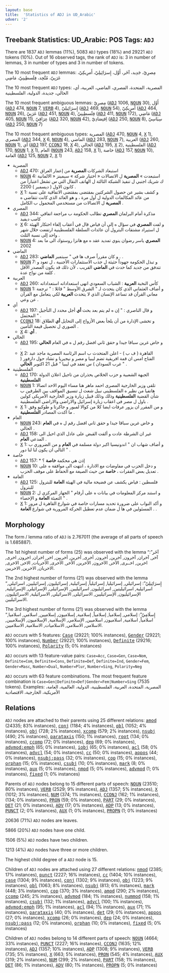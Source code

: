 ```yaml
---
layout: base
title:  'Statistics of ADJ in UD_Arabic'
udver: '2'
---
```


## Treebank Statistics: UD_Arabic: POS Tags: `ADJ`

There are 1837 `ADJ` lemmas (11%), 5083 `ADJ` types (18%) and 29221 `ADJ` tokens (10%).
Out of 16 observed tags, the rank of `ADJ` is: 3 in number of lemmas, 3 in number of types and 3 in number of tokens.

The 10 most frequent `ADJ` lemmas: مِصرِيّ، جَدِيد، آخَر، أَوَّل، إِسرَائِيلِيّ، أَمرِيكِيّ، عَرَبِيّ، مُتَّحِد، فِلَسطِينِيّ، مَاضِي

The 10 most frequent `ADJ` types:  المصرية، المتحدة، المصري، الماضي، العربية، أي، الحالي، جديدة، الدولية، الفلسطينية

The 10 most frequent ambiguous lemmas: مِصرِيّ (<tt><a href="ar-pos-ADJ.html">ADJ</a></tt> 1006, <tt><a href="ar-pos-NOUN.html">NOUN</a></tt> 30), أَوَّل (<tt><a href="ar-pos-ADJ.html">ADJ</a></tt> 474, <tt><a href="ar-pos-NOUN.html">NOUN</a></tt> 7, <tt><a href="ar-pos-VERB.html">VERB</a></tt> 4), إِسرَائِيلِيّ (<tt><a href="ar-pos-ADJ.html">ADJ</a></tt> 469, <tt><a href="ar-pos-NOUN.html">NOUN</a></tt> 54), أَمرِيكِيّ (<tt><a href="ar-pos-ADJ.html">ADJ</a></tt> 464, <tt><a href="ar-pos-NOUN.html">NOUN</a></tt> 26), عَرَبِيّ (<tt><a href="ar-pos-ADJ.html">ADJ</a></tt> 451, <tt><a href="ar-pos-NOUN.html">NOUN</a></tt> 4), فِلَسطِينِيّ (<tt><a href="ar-pos-ADJ.html">ADJ</a></tt> 411, <tt><a href="ar-pos-NOUN.html">NOUN</a></tt> 172), مَاضِي (<tt><a href="ar-pos-ADJ.html">ADJ</a></tt> 405, <tt><a href="ar-pos-NOUN.html">NOUN</a></tt> 11), عِرَاقِيّ (<tt><a href="ar-pos-ADJ.html">ADJ</a></tt> 320, <tt><a href="ar-pos-NOUN.html">NOUN</a></tt> 42), اِقتِصَادِيّ (<tt><a href="ar-pos-ADJ.html">ADJ</a></tt> 250, <tt><a href="ar-pos-NOUN.html">NOUN</a></tt> 8), سِيَاسِيّ (<tt><a href="ar-pos-ADJ.html">ADJ</a></tt> 250, <tt><a href="ar-pos-NOUN.html">NOUN</a></tt> 7)

The 10 most frequent ambiguous types:  المصرية (<tt><a href="ar-pos-ADJ.html">ADJ</a></tt> 470, <tt><a href="ar-pos-NOUN.html">NOUN</a></tt> 4, <tt><a href="ar-pos-X.html">X</a></tt> 1), المصري (<tt><a href="ar-pos-ADJ.html">ADJ</a></tt> 344, <tt><a href="ar-pos-X.html">X</a></tt> 6, <tt><a href="ar-pos-NOUN.html">NOUN</a></tt> 4), الماضي (<tt><a href="ar-pos-ADJ.html">ADJ</a></tt> 283, <tt><a href="ar-pos-NOUN.html">NOUN</a></tt> 7), العربية (<tt><a href="ar-pos-ADJ.html">ADJ</a></tt> 260, <tt><a href="ar-pos-NOUN.html">NOUN</a></tt> 1), أي (<tt><a href="ar-pos-ADJ.html">ADJ</a></tt> 197, <tt><a href="ar-pos-CCONJ.html">CCONJ</a></tt> 18, <tt><a href="ar-pos-X.html">X</a></tt> 4), الحالي (<tt><a href="ar-pos-ADJ.html">ADJ</a></tt> 195, <tt><a href="ar-pos-X.html">X</a></tt> 2), الفلسطينية (<tt><a href="ar-pos-ADJ.html">ADJ</a></tt> 170, <tt><a href="ar-pos-NOUN.html">NOUN</a></tt> 1, <tt><a href="ar-pos-X.html">X</a></tt> 1), العام (<tt><a href="ar-pos-NOUN.html">NOUN</a></tt> 243, <tt><a href="ar-pos-ADJ.html">ADJ</a></tt> 158, <tt><a href="ar-pos-X.html">X</a></tt> 1), خاصة (<tt><a href="ar-pos-ADJ.html">ADJ</a></tt> 157, <tt><a href="ar-pos-NOUN.html">NOUN</a></tt> 10), العامة (<tt><a href="ar-pos-ADJ.html">ADJ</a></tt> 125, <tt><a href="ar-pos-NOUN.html">NOUN</a></tt> 2, <tt><a href="ar-pos-X.html">X</a></tt> 1)


* المصرية
  * <tt><a href="ar-pos-ADJ.html">ADJ</a></tt> 470: استبعاد الشركات <b>المصرية</b> من إعمار العراق
  * <tt><a href="ar-pos-NOUN.html">NOUN</a></tt> 4: استبعدت » <b>المصرية</b> ل الاتصالات « اختيار شركة » سيمينز « الالمانية ك شريك اجنبي ل تنفيذ الشبكة الثالثة ل الهاتف النقال التي س تشغل اعتباراً من كانون الاول ( ديسمبر ) 2200 .
  * <tt><a href="ar-pos-X.html">X</a></tt> 1: و كشف بشير عن حصول الشركتين بمقتضى بمقتضى الاتفاقية على نسبة من عائد المكالمات الدولية ل أول مرة ، و هو العائد الذي كانت تتقاضى ه <b>المصرية</b> ل الاتصالات من مستخدمي المحمول ب الكامل .
* المصري
  * <tt><a href="ar-pos-ADJ.html">ADJ</a></tt> 344: مذكرة أمام البرلمان <b>المصري</b> تطالب الحكومة ب مراجعة اتفاقي كامب ديفيد
  * <tt><a href="ar-pos-X.html">X</a></tt> 6: و لفت <b>المصري</b> في سؤال ه إلى أن فياض قال في أعقاب إلغاء احتكار الهيئة ل استيراد مشتقات البترول أن عائدات السلطة الفلسطينية ارتفعت خلال شهر واحد إلى نسبة الثلث .
  * <tt><a href="ar-pos-NOUN.html">NOUN</a></tt> 4: <b>المصري</b> ياسر رضوان ينوي تمديد عقد ه مع هانزا روستوك الى ما بعد 2002
* الماضي
  * <tt><a href="ar-pos-ADJ.html">ADJ</a></tt> 283: و كان مقرراً صرف ها في " سبتمبر <b>الماضي</b> . .
  * <tt><a href="ar-pos-NOUN.html">NOUN</a></tt> 7: و تبذل الحكومة جهوداً حثيثة ل جذب الاستثمارات الأجنبية ، ل تعود و تتدفق من جديد كما حدث في <b>الماضي</b> القريب ، لأن ذلك قد يكون المصدر الأقل كلفة من نواح عدة .
* العربية
  * <tt><a href="ar-pos-ADJ.html">ADJ</a></tt> 260: كأس النخبة <b>العربية</b> : الشباب السعودي انهى استعداداته استعداداته
  * <tt><a href="ar-pos-NOUN.html">NOUN</a></tt> 1: و أضاف العثماني الذي كان يتحدث لـ " الشرق الأوسط " قائلا : " ترجمة معاني القرآن قد تساعد الإنسان الذي لا يتحدث <b>العربية</b> لكي يتعامل مع القرآن عن وعي .
* أي
  * <tt><a href="ar-pos-ADJ.html">ADJ</a></tt> 197: و قال الناصري : " إن ه لم يتم بعد بحث <b>أي</b> أجل محدد ل التأجيل المحتمل " .
  * <tt><a href="ar-pos-CCONJ.html">CCONJ</a></tt> 18: و تخشى الإدارة من أن يلجأ بعض الأزواج إلى التحايل <b>أي</b> الطلاق الصوري ل تحصيل قيمة التأمين .
  * <tt><a href="ar-pos-X.html">X</a></tt> 4: <b>أي</b> .
* الحالي
  * <tt><a href="ar-pos-ADJ.html">ADJ</a></tt> 195: و خاض غرين سباقا جيدا و حقق ثاني افضل رقم ل ه في العام <b>الحالي</b> .
  * <tt><a href="ar-pos-X.html">X</a></tt> 2: القاهرة ( ف ب ) - اعلن المتحدث ب اسم الرئاسة المصرية ماجد عبد الفتاح امس ان قمة افريقية تضم ليبيا و مصر و نيجيريا و تشاد حول دارفور ( غرب السودان ) س تعقد في ليبيا " قبل 21 اكتوبر <b>الحالي</b> " .
* الفلسطينية
  * <tt><a href="ar-pos-ADJ.html">ADJ</a></tt> 170: الجبهة الشعبية و حزب الخلاص يحذران من تاجيل اعلان الدولة <b>الفلسطينية</b>
  * <tt><a href="ar-pos-NOUN.html">NOUN</a></tt> 1: تلقى وزير الخارجية المصرى احمد ماهر هنا مساء اليوم الاحد اتصالا هاتفيا من نظير ه الفلسطينى نبيل شعث ل تنسيق المواقف بين الطرفين ب شأن القضية <b>الفلسطينية</b> وذلك وذلك قبيل زيارة وزير الخارجية الأمريكى كولين باول ل مصر فى اعقاب زيارة إسرائيل والاراضى والاراضى الفلسطينية .
  * <tt><a href="ar-pos-X.html">X</a></tt> 1: و من المقرر ان يزور عرفات ايضا كلا من كوالا لمبور و جاكرتا و طوكيو وفق ما اكدت المصادر <b>الفلسطينية</b> .
* العام
  * <tt><a href="ar-pos-NOUN.html">NOUN</a></tt> 243: و خاض غرين سباقا جيدا و حقق ثاني افضل رقم ل ه في <b>العام</b> الحالي .
  * <tt><a href="ar-pos-ADJ.html">ADJ</a></tt> 158: غير ان الشرطة عادت و ألقت القبض على عادل الذي احيل الى المدعي <b>العام</b> .
  * <tt><a href="ar-pos-X.html">X</a></tt> 1: و أضاف شهاب ان " اندونيسيا اكبر دولة مسلمة في <b>العام</b> و من الضروري ب التالي ان يكون لنا لنا دور " .
* خاصة
  * <tt><a href="ar-pos-ADJ.html">ADJ</a></tt> 157: * إذن هي محكمة <b>خاصة</b> ؟
  * <tt><a href="ar-pos-NOUN.html">NOUN</a></tt> 10: و دخل الحزب في مفاوضات مع الادارة ، انتهت الى موافقة ه على تعديل بعض الفقرات ، <b>خاصة</b> من حيث الصيغة مع الحفاظ على موقف الحزب .
* العامة
  * <tt><a href="ar-pos-ADJ.html">ADJ</a></tt> 125: فلسطين : فياض يكشف عن فضيحة مالية في الهيئة <b>العامة</b> للبترول للبترول
  * <tt><a href="ar-pos-NOUN.html">NOUN</a></tt> 2: و استند مركز المعلومات في بيانات ه على أرقام " الجهاز المركزي ل التعبئة <b>العامة</b> و الإحصاء " .
  * <tt><a href="ar-pos-X.html">X</a></tt> 1: و أكد النواب على ضرورة تحديد مسارات خاصة في شوارع القاهرة ل مرور المسئولين في ها ل ضمان عدم تعطيل الحركة المرورية في شوارع <b>العامة</b> . .

## Morphology

The form / lemma ratio of `ADJ` is 2.767011 (the average of all parts of speech is 1.685887).

The 1st highest number of forms (25) was observed with the lemma “آخَر”: آخر, آخران, آخرون, آخرين, أخرون, أخرى, أخرين, أخريين, اخر, اخران, اخرون, اخرى, اخرين, اخــرى, الآخر, الآخرون, الآخرين, الأخر, الأخرى, الأخريات, الاخر, الاخرى, الاخريان, الاخرين, الاخريين.

The 2nd highest number of forms (21) was observed with the lemma “إِسرَائِيلِيّ”: إسرائيلي, إسرائيليا, إسرائيلياً, إسرائيلية, إسرائيليون, إسرائيليين, اسرائيلي, اسرائيلية, اسرائيليتين, اسرائيليون, اسرائيليين, الإسرائيلى, الإسرائيلي, الإسرائيلية, الإسرائيليون, الإسرائيليين, الاسرائيلى, الاسرائيلي, الاسرائيلية, الاسرائيليون, الاسرائيليين.

The 3rd highest number of forms (21) was observed with the lemma “إِسلَامِيّ”: إسلامي, إسلاميا, إسلامياً, إسلامية, إسلاميون, إسلاميين, اسلامي, اسلاميا, اسلامياً, اسلامية, اسلاميون, اسلاميين, الإسلامي, الإسلامية, الإسلاميون, الإسلاميين, الاسلامى, الاسلامي, الاسلاميات, الاسلامية, الاسلاميين.

`ADJ` occurs with 5 features: <tt><a href="ar-feat-Case.html">Case</a></tt> (29221; 100% instances), <tt><a href="ar-feat-Gender.html">Gender</a></tt> (29221; 100% instances), <tt><a href="ar-feat-Number.html">Number</a></tt> (29221; 100% instances), <tt><a href="ar-feat-Definite.html">Definite</a></tt> (29216; 100% instances), <tt><a href="ar-feat-Polarity.html">Polarity</a></tt> (5; 0% instances)

`ADJ` occurs with 13 feature-value pairs: `Case=Acc`, `Case=Gen`, `Case=Nom`, `Definite=Com`, `Definite=Cons`, `Definite=Def`, `Definite=Ind`, `Gender=Fem`, `Gender=Masc`, `Number=Dual`, `Number=Plur`, `Number=Sing`, `Polarity=Neg`

`ADJ` occurs with 63 feature combinations.
The most frequent feature combination is `Case=Gen|Definite=Def|Gender=Fem|Number=Sing` (7535 tokens).
Examples: المصرية، المتحدة، العربية، الفلسطينية، الدولية، العالمية، العامة، الأمريكية، الخارجية، الاقتصادية


## Relations

`ADJ` nodes are attached to their parents using 25 different relations: <tt><a href="ar-dep-amod.html">amod</a></tt> (24335; 83% instances), <tt><a href="ar-dep-conj.html">conj</a></tt> (1184; 4% instances), <tt><a href="ar-dep-obl.html">obl</a></tt> (1052; 4% instances), <tt><a href="ar-dep-obj.html">obj</a></tt> (728; 2% instances), <tt><a href="ar-dep-xcomp.html">xcomp</a></tt> (579; 2% instances), <tt><a href="ar-dep-nsubj.html">nsubj</a></tt> (490; 2% instances), <tt><a href="ar-dep-parataxis.html">parataxis</a></tt> (150; 1% instances), <tt><a href="ar-dep-root.html">root</a></tt> (134; 0% instances), <tt><a href="ar-dep-ccomp.html">ccomp</a></tt> (72; 0% instances), <tt><a href="ar-dep-dep.html">dep</a></tt> (69; 0% instances), <tt><a href="ar-dep-advmod-emph.html">advmod:emph</a></tt> (65; 0% instances), <tt><a href="ar-dep-iobj.html">iobj</a></tt> (65; 0% instances), <tt><a href="ar-dep-acl.html">acl</a></tt> (58; 0% instances), <tt><a href="ar-dep-advcl.html">advcl</a></tt> (54; 0% instances), <tt><a href="ar-dep-cc.html">cc</a></tt> (50; 0% instances), <tt><a href="ar-dep-appos.html">appos</a></tt> (44; 0% instances), <tt><a href="ar-dep-nsubj-pass.html">nsubj:pass</a></tt> (32; 0% instances), <tt><a href="ar-dep-cop.html">cop</a></tt> (15; 0% instances), <tt><a href="ar-dep-orphan.html">orphan</a></tt> (15; 0% instances), <tt><a href="ar-dep-csubj.html">csubj</a></tt> (10; 0% instances), <tt><a href="ar-dep-mark.html">mark</a></tt> (8; 0% instances), <tt><a href="ar-dep-aux.html">aux</a></tt> (5; 0% instances), <tt><a href="ar-dep-nmod.html">nmod</a></tt> (5; 0% instances), <tt><a href="ar-dep-advmod.html">advmod</a></tt> (1; 0% instances), <tt><a href="ar-dep-fixed.html">fixed</a></tt> (1; 0% instances)

Parents of `ADJ` nodes belong to 15 different parts of speech: <tt><a href="ar-pos-NOUN.html">NOUN</a></tt> (23510; 80% instances), <tt><a href="ar-pos-VERB.html">VERB</a></tt> (2529; 9% instances), <tt><a href="ar-pos-ADJ.html">ADJ</a></tt> (1357; 5% instances), <tt><a href="ar-pos-X.html">X</a></tt> (1012; 3% instances), <tt><a href="ar-pos-NUM.html">NUM</a></tt> (374; 1% instances), <tt><a href="ar-pos-CCONJ.html">CCONJ</a></tt> (162; 1% instances),  (134; 0% instances), <tt><a href="ar-pos-PRON.html">PRON</a></tt> (59; 0% instances), <tt><a href="ar-pos-PART.html">PART</a></tt> (29; 0% instances), <tt><a href="ar-pos-DET.html">DET</a></tt> (21; 0% instances), <tt><a href="ar-pos-ADV.html">ADV</a></tt> (17; 0% instances), <tt><a href="ar-pos-ADP.html">ADP</a></tt> (13; 0% instances), <tt><a href="ar-pos-PUNCT.html">PUNCT</a></tt> (2; 0% instances), <tt><a href="ar-pos-AUX.html">AUX</a></tt> (1; 0% instances), <tt><a href="ar-pos-PROPN.html">PROPN</a></tt> (1; 0% instances)

20636 (71%) `ADJ` nodes are leaves.

5866 (20%) `ADJ` nodes have one child.

1506 (5%) `ADJ` nodes have two children.

1213 (4%) `ADJ` nodes have three or more children.

The highest child degree of a `ADJ` node is 15.

Children of `ADJ` nodes are attached using 27 different relations: <tt><a href="ar-dep-nmod.html">nmod</a></tt> (2385; 17% instances), <tt><a href="ar-dep-punct.html">punct</a></tt> (2227; 16% instances), <tt><a href="ar-dep-cc.html">cc</a></tt> (1404; 10% instances), <tt><a href="ar-dep-case.html">case</a></tt> (1304; 9% instances), <tt><a href="ar-dep-conj.html">conj</a></tt> (1302; 9% instances), <tt><a href="ar-dep-obj.html">obj</a></tt> (1223; 9% instances), <tt><a href="ar-dep-obl.html">obl</a></tt> (1063; 8% instances), <tt><a href="ar-dep-nsubj.html">nsubj</a></tt> (813; 6% instances), <tt><a href="ar-dep-mark.html">mark</a></tt> (448; 3% instances), <tt><a href="ar-dep-cop.html">cop</a></tt> (370; 3% instances), <tt><a href="ar-dep-amod.html">amod</a></tt> (290; 2% instances), <tt><a href="ar-dep-ccomp.html">ccomp</a></tt> (245; 2% instances), <tt><a href="ar-dep-advmod.html">advmod</a></tt> (184; 1% instances), <tt><a href="ar-dep-nummod.html">nummod</a></tt> (158; 1% instances), <tt><a href="ar-dep-csubj.html">csubj</a></tt> (132; 1% instances), <tt><a href="ar-dep-advcl.html">advcl</a></tt> (100; 1% instances), <tt><a href="ar-dep-advmod-emph.html">advmod:emph</a></tt> (95; 1% instances), <tt><a href="ar-dep-acl.html">acl</a></tt> (94; 1% instances), <tt><a href="ar-dep-aux.html">aux</a></tt> (71; 1% instances), <tt><a href="ar-dep-parataxis.html">parataxis</a></tt> (40; 0% instances), <tt><a href="ar-dep-det.html">det</a></tt> (29; 0% instances), <tt><a href="ar-dep-appos.html">appos</a></tt> (27; 0% instances), <tt><a href="ar-dep-xcomp.html">xcomp</a></tt> (26; 0% instances), <tt><a href="ar-dep-dep.html">dep</a></tt> (24; 0% instances), <tt><a href="ar-dep-nsubj-pass.html">nsubj:pass</a></tt> (12; 0% instances), <tt><a href="ar-dep-orphan.html">orphan</a></tt> (10; 0% instances), <tt><a href="ar-dep-fixed.html">fixed</a></tt> (5; 0% instances)

Children of `ADJ` nodes belong to 14 different parts of speech: <tt><a href="ar-pos-NOUN.html">NOUN</a></tt> (4664; 33% instances), <tt><a href="ar-pos-PUNCT.html">PUNCT</a></tt> (2227; 16% instances), <tt><a href="ar-pos-CCONJ.html">CCONJ</a></tt> (1635; 12% instances), <tt><a href="ar-pos-ADJ.html">ADJ</a></tt> (1357; 10% instances), <tt><a href="ar-pos-ADP.html">ADP</a></tt> (1308; 9% instances), <tt><a href="ar-pos-VERB.html">VERB</a></tt> (735; 5% instances), <tt><a href="ar-pos-X.html">X</a></tt> (663; 5% instances), <tt><a href="ar-pos-PRON.html">PRON</a></tt> (545; 4% instances), <tt><a href="ar-pos-AUX.html">AUX</a></tt> (319; 2% instances), <tt><a href="ar-pos-NUM.html">NUM</a></tt> (299; 2% instances), <tt><a href="ar-pos-PART.html">PART</a></tt> (158; 1% instances), <tt><a href="ar-pos-DET.html">DET</a></tt> (86; 1% instances), <tt><a href="ar-pos-ADV.html">ADV</a></tt> (80; 1% instances), <tt><a href="ar-pos-PROPN.html">PROPN</a></tt> (5; 0% instances)

